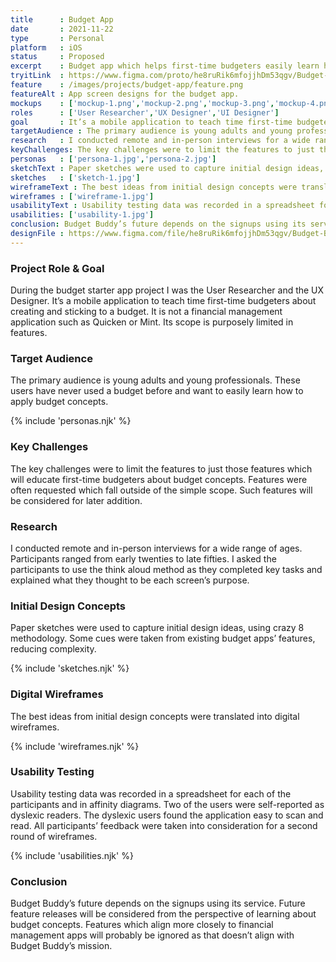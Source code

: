 ```yaml
---
title      : Budget App
date       : 2021-11-22
type       : Personal
platform   : iOS
status     : Proposed
excerpt    : Budget app which helps first-time budgeters easily learn how to think in terms of a budget.
tryitLink  : https://www.figma.com/proto/he8ruRik6mfojjhDm53qgv/Budget-Buddy?node-id=135%3A1593&scaling=scale-down&page-id=115%3A1649&starting-point-node-id=135%3A1592
feature    : /images/projects/budget-app/feature.png
featureAlt : App screen designs for the budget app.
mockups    : ['mockup-1.png','mockup-2.png','mockup-3.png','mockup-4.png']
roles      : ['User Researcher','UX Designer','UI Designer']
goal       : It’s a mobile application to teach time first-time budgeters about creating and sticking to a budget. It is not a financial management application such as Quicken or Mint. Its scope is purposely limited in features.
targetAudience : The primary audience is young adults and young professionals. These users have never used a budget before and want to easily learn how to apply budget concepts.
research   : I conducted remote and in-person interviews for a wide range of ages. Participants ranged from early twenties to late fifties. I asked the participants to use the think aloud method as they completed key tasks and explained what they thought to be each screen’s purpose.
keyChallenges: The key challenges were to limit the features to just those features which will educate first-time budgeters about budget concepts. Features were often requested which fall outside of the simple scope. Such features will be considered for later addition.
personas   : ['persona-1.jpg','persona-2.jpg']
sketchText : Paper sketches were used to capture initial design ideas, using crazy 8 methodology. Some cues were taken from existing budget apps’ features, reducing complexity.
sketches   : ['sketch-1.jpg']
wireframeText : The best ideas from initial design concepts were translated into digital wireframes.
wireframes : ['wireframe-1.jpg']
usabilityText : Usability testing data was recorded in a spreadsheet for each of the participants and in affinity diagrams. Two of the users were self-reported as dyslexic readers. The dyslexic users found the application easy to scan and read. All participants’ feedback were taken into consideration for a second round of wireframes.
usabilities: ['usability-1.jpg']
conclusion: Budget Buddy’s future depends on the signups using its service. Future feature releases will be considered from the perspective of learning about budget concepts. Features which align more closely to financial management apps will probably be ignored as that doesn’t align with Budget Buddy’s mission.
designFile : https://www.figma.com/file/he8ruRik6mfojjhDm53qgv/Budget-Buddy?node-id=115%3A1649
---
```


### Project Role & Goal

During the budget starter app project I was the User Researcher and the UX Designer. It’s a mobile application to teach time first-time budgeters about creating and sticking to a budget. It is not a financial management application such as Quicken or Mint. Its scope is purposely limited in features.

### Target Audience

The primary audience is young adults and young professionals. These users have never used a budget before and want to easily learn how to apply budget concepts.

{% include 'personas.njk' %}

### Key Challenges

The key challenges were to limit the features to just those features which will educate first-time budgeters about budget concepts. Features were often requested which fall outside of the simple scope. Such features will be considered for later addition.

### Research

I conducted remote and in-person interviews for a wide range of ages. Participants ranged from early twenties to late fifties. I asked the participants to use the think aloud method as they completed key tasks and explained what they thought to be each screen’s purpose.

### Initial Design Concepts

Paper sketches were used to capture initial design ideas, using crazy 8 methodology. Some cues were taken from existing budget apps’ features, reducing complexity.

{% include 'sketches.njk' %}

### Digital Wireframes

The best ideas from initial design concepts were translated into digital wireframes.

{% include 'wireframes.njk' %}

### Usability Testing

Usability testing data was recorded in a spreadsheet for each of the participants and in affinity diagrams. Two of the users were self-reported as dyslexic readers. The dyslexic users found the application easy to scan and read. All participants’ feedback were taken into consideration for a second round of wireframes.

{% include 'usabilities.njk' %}

### Conclusion

Budget Buddy’s future depends on the signups using its service. Future feature releases will be considered from the perspective of learning about budget concepts. Features which align more closely to financial management apps will probably be ignored as that doesn’t align with Budget Buddy’s mission.
